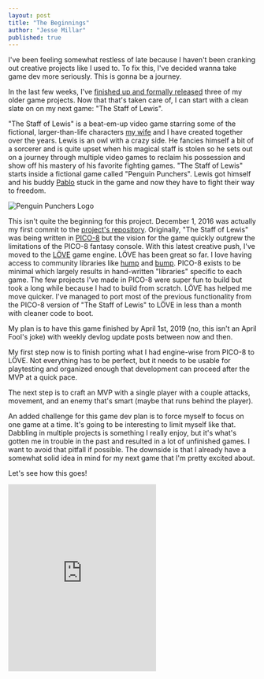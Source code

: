 ```yaml
---
layout: post
title: "The Beginnings"
author: "Jesse Millar"
published: true
---
```


I've been feeling somewhat restless of late because I haven't been cranking out creative projects like I used to. To fix this, I've decided wanna take game dev more seriously. This is gonna be a journey.

In the last few weeks, I've [finished up and formally released](https://jessemillar.itch.io/) three of my older game projects. Now that that's taken care of, I can start with a clean slate on on my next game: "The Staff of Lewis".

"The Staff of Lewis" is a beat-em-up video game starring some of the fictional, larger-than-life characters [my wife](https://twitter.com/stephiemillar) and I have created together over the years. Lewis is an owl with a crazy side. He fancies himself a bit of a sorcerer and is quite upset when his magical staff is stolen so he sets out on a journey through multiple video games to reclaim his possession and show off his mastery of his favorite fighting games. "The Staff of Lewis" starts inside a fictional game called "Penguin Punchers". Lewis got himself and his buddy [Pablo](https://jessemillar.itch.io/crates) stuck in the game and now they have to fight their way to freedom.

![Penguin Punchers Logo]({{site.baseurl}}/images/penguin-punchers-logo.png)

This isn't quite the beginning for this project. December 1, 2016 was actually my first commit to the [project's repository](https://github.com/jessemillar/penguin-punchers). Originally, "The Staff of Lewis" was being written in [PICO-8](https://www.lexaloffle.com/pico-8.php) but the vision for the game quickly outgrew the limitations of the PICO-8 fantasy console. With this latest creative push, I've moved to the [LÖVE](https://love2d.org/) game engine. LÖVE has been great so far. I love having access to community libraries like [hump](https://hump.readthedocs.io/en/latest/index.html) and [bump](https://github.com/oniietzschan/bump-3dpd). PICO-8 exists to be minimal which largely results in hand-written "libraries" specific to each game. The few projects I've made in PICO-8 were super fun to build but took a long while because I had to build from scratch. LÖVE has helped me move quicker. I've managed to port most of the previous functionality from the PICO-8 version of "The Staff of Lewis" to LÖVE in less than a month with cleaner code to boot.

My plan is to have this game finished by April 1st, 2019 (no, this isn't an April Fool's joke) with weekly devlog update posts between now and then.

My first step now is to finish porting what I had engine-wise from PICO-8 to LÖVE. Not everything has to be perfect, but it needs to be usable for playtesting and organized enough that development can proceed after the MVP at a quick pace.

The next step is to craft an MVP with a single player with a couple attacks, movement, and an enemy that's smart (maybe that runs behind the player).

An added challenge for this game dev plan is to force myself to focus on one game at a time. It's going to be interesting to limit myself like that. Dabbling in multiple projects is something I really enjoy, but it's what's gotten me in trouble in the past and resulted in a lot of unfinished games. I want to avoid that pitfall if possible. The downside is that I already have a somewhat solid idea in mind for my next game that I'm pretty excited about.

Let's see how this goes!

<iframe src="https://open.spotify.com/embed/track/1LxkuDFjNbWlOcT3LCkR8l" width="300" height="380" frameborder="0" allowtransparency="true" allow="encrypted-media"></iframe>
